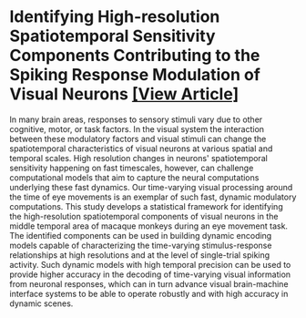 # Identifying High-resolution Spatiotemporal Sensitivity Components Contributing to the Spiking Response Modulation of Visual Neurons [[View Article]](https://ieeexplore.ieee.org/iel7/8961038/8969075/08969435.pdf)

In many brain areas, responses to sensory stimuli vary due to other cognitive, motor, or task factors. In the visual system the interaction between these modulatory factors and visual stimuli can change the spatiotemporal characteristics of visual neurons at various spatial and temporal scales. High resolution changes in neurons' spatiotemporal sensitivity happening on fast timescales, however, can challenge computational models that aim to capture the neural computations underlying these fast dynamics. Our time-varying visual processing around the time of eye movements is an exemplar of such fast, dynamic modulatory computations. This study develops a statistical framework for identifying the high-resolution spatiotemporal components of visual neurons in the middle temporal area of macaque monkeys during an eye movement task. The identified components can be used in building dynamic encoding models capable of characterizing the time-varying stimulus-response relationships at high resolutions and at the level of single-trial spiking activity. Such dynamic models with high temporal precision can be used to provide higher accuracy in the decoding of time-varying visual information from neuronal responses, which can in turn advance visual brain-machine interface systems to be able to operate robustly and with high accuracy in dynamic scenes.
